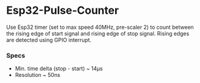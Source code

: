 # Esp32-Pulse-Counter
Use Esp32 timer (set to max speed 40MHz, pre-scaler 2) to count between the rising edge of start signal and rising edge of stop signal. Rising edges are detected using GPIO interrupt.

### Specs
* Min. time delta (stop - start) ~ 14μs
* Resolution ~ 50ns
